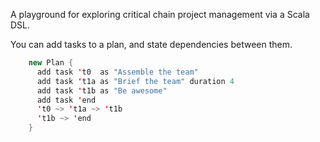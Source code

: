 A playground for exploring critical chain project management
via a Scala DSL.

You can add tasks to a plan, and state dependencies between them.

```scala
    new Plan {
      add task 't0  as "Assemble the team"
      add task 't1a as "Brief the team" duration 4
      add task 't1b as "Be awesome"
      add task 'end
      't0 ~> 't1a ~> 't1b
      't1b ~> 'end
    }
```
